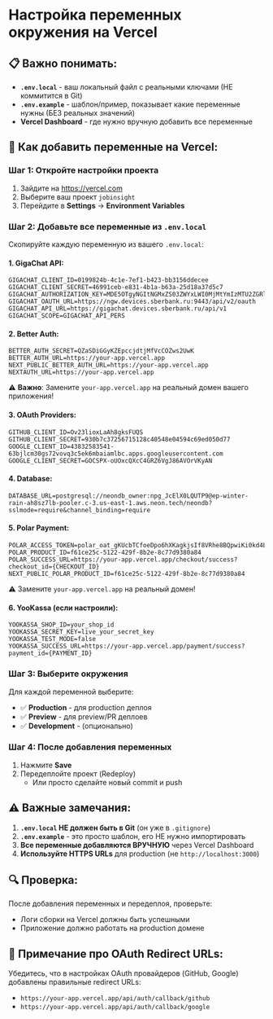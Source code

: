 # Настройка переменных окружения на Vercel

## 📋 Важно понимать:

- **`.env.local`** - ваш локальный файл с реальными ключами (НЕ коммитится в Git)
- **`.env.example`** - шаблон/пример, показывает какие переменные нужны (БЕЗ реальных значений)
- **Vercel Dashboard** - где нужно вручную добавить все переменные

## 🚀 Как добавить переменные на Vercel:

### Шаг 1: Откройте настройки проекта
1. Зайдите на https://vercel.com
2. Выберите ваш проект `jobinsight`
3. Перейдите в **Settings** → **Environment Variables**

### Шаг 2: Добавьте все переменные из `.env.local`

Скопируйте каждую переменную из вашего `.env.local`:

#### 1. GigaChat API:
```
GIGACHAT_CLIENT_ID=0199824b-4c1e-7ef1-b423-bb3156ddecee
GIGACHAT_CLIENT_SECRET=46991ceb-e831-4b1a-b63a-25d18a37d5c7
GIGACHAT_AUTHORIZATION_KEY=MDE5OTgyNGItNGMxZS03ZWYxLWI0MjMtYmIzMTU2ZGRlY2VlOjQ2OTkxY2ViLWU4MzEtNGIxYS1iNjNhLTI1ZDE4YTM3ZDVjNw==
GIGACHAT_OAUTH_URL=https://ngw.devices.sberbank.ru:9443/api/v2/oauth
GIGACHAT_API_URL=https://gigachat.devices.sberbank.ru/api/v1
GIGACHAT_SCOPE=GIGACHAT_API_PERS
```

#### 2. Better Auth:
```
BETTER_AUTH_SECRET=QZaSDiGGyKZEpccjdtjMfVcCOZws2UwK
BETTER_AUTH_URL=https://your-app.vercel.app
NEXT_PUBLIC_BETTER_AUTH_URL=https://your-app.vercel.app
NEXTAUTH_URL=https://your-app.vercel.app
```
⚠️ **Важно**: Замените `your-app.vercel.app` на реальный домен вашего приложения!

#### 3. OAuth Providers:
```
GITHUB_CLIENT_ID=Ov23lioxLaAh8gksFUQS
GITHUB_CLIENT_SECRET=930b7c37256715128c40548e04594c69ed050d77
GOOGLE_CLIENT_ID=43832583541-63bjlcm30gs72vovq3c5ek6mbaiamlbc.apps.googleusercontent.com
GOOGLE_CLIENT_SECRET=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
```

#### 4. Database:
```
DATABASE_URL=postgresql://neondb_owner:npg_JcElX0LQUTP9@ep-winter-rain-ah8sz7lb-pooler.c-3.us-east-1.aws.neon.tech/neondb?sslmode=require&channel_binding=require
```

#### 5. Polar Payment:
```
POLAR_ACCESS_TOKEN=polar_oat_gKUcbTCfoeDpo6hXKagkjsIf8VRhe8BQpwiKi0kd4LL
POLAR_PRODUCT_ID=f61ce25c-5122-429f-8b2e-8c77d9380a84
POLAR_SUCCESS_URL=https://your-app.vercel.app/checkout/success?checkout_id={CHECKOUT_ID}
NEXT_PUBLIC_POLAR_PRODUCT_ID=f61ce25c-5122-429f-8b2e-8c77d9380a84
```
⚠️ Замените `your-app.vercel.app` на реальный домен!

#### 6. YooKassa (если настроили):
```
YOOKASSA_SHOP_ID=your_shop_id
YOOKASSA_SECRET_KEY=live_your_secret_key
YOOKASSA_TEST_MODE=false
YOOKASSA_SUCCESS_URL=https://your-app.vercel.app/payment/success?payment_id={PAYMENT_ID}
```

### Шаг 3: Выберите окружения

Для каждой переменной выберите:
- ✅ **Production** - для production деплоя
- ✅ **Preview** - для preview/PR деплоев
- ✅ **Development** - (опционально)

### Шаг 4: После добавления переменных

1. Нажмите **Save**
2. Передеплойте проект (Redeploy)
   - Или просто сделайте новый commit и push

## ⚠️ Важные замечания:

1. **`.env.local` НЕ должен быть в Git** (он уже в `.gitignore`)
2. **`.env.example`** - это просто шаблон, его НЕ нужно импортировать
3. **Все переменные добавляются ВРУЧНУЮ** через Vercel Dashboard
4. **Используйте HTTPS URLs** для production (не `http://localhost:3000`)

## 🔍 Проверка:

После добавления переменных и передеплоя, проверьте:
- Логи сборки на Vercel должны быть успешными
- Приложение должно работать на production домене

## 📝 Примечание про OAuth Redirect URLs:

Убедитесь, что в настройках OAuth провайдеров (GitHub, Google) добавлены правильные redirect URLs:
- `https://your-app.vercel.app/api/auth/callback/github`
- `https://your-app.vercel.app/api/auth/callback/google`

